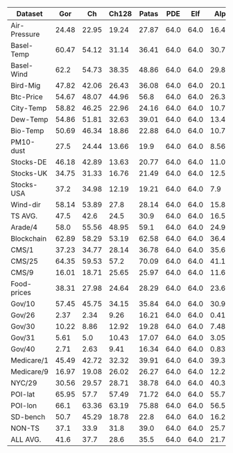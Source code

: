 | Dataset | Gor | Ch | Ch128 | Patas | PDE | Elf | Alp | LWC+Alp | Zstd |
|---|---|---|---|---|---|---|---|---|---|
| Air-Pressure | 24.48 | 22.95 | 19.24 | 27.87 | 64.0 | 64.0 | 16.43 | 64.0 | 9.39 |
| Basel-Temp | 60.47 | 54.12 | 31.14 | 36.41 | 64.0 | 64.0 | 30.72 | 64.0 | 18.44 |
| Basel-Wind | 62.2 | 54.73 | 38.35 | 48.86 | 64.0 | 64.0 | 29.81 | 64.0 | 14.66 |
| Bird-Mig | 47.82 | 42.06 | 26.43 | 36.08 | 64.0 | 64.0 | 20.14 | 64.0 | 21.02 |
| Btc-Price | 54.67 | 48.07 | 44.96 | 56.8 | 64.0 | 64.0 | 26.37 | 64.0 | 42.08 |
| City-Temp | 58.82 | 46.25 | 22.96 | 24.16 | 64.0 | 64.0 | 10.74 | 64.0 | 16.77 |
| Dew-Temp | 54.86 | 51.81 | 32.63 | 39.01 | 64.0 | 64.0 | 13.4 | 64.0 | 25.07 |
| Bio-Temp | 50.69 | 46.34 | 18.86 | 22.88 | 64.0 | 64.0 | 10.75 | 64.0 | 17.46 |
| PM10-dust | 27.5 | 24.44 | 13.66 | 19.9 | 64.0 | 64.0 | 8.56 | 64.0 | 7.78 |
| Stocks-DE | 46.18 | 42.89 | 13.63 | 20.77 | 64.0 | 64.0 | 11.01 | 64.0 | 10.54 |
| Stocks-UK | 34.75 | 31.33 | 16.76 | 21.49 | 64.0 | 64.0 | 12.59 | 64.0 | 10.28 |
| Stocks-USA | 37.2 | 34.98 | 12.19 | 19.21 | 64.0 | 64.0 | 7.9 | 64.0 | 8.56 |
| Wind-dir | 58.14 | 53.89 | 27.8 | 28.14 | 64.0 | 64.0 | 15.89 | 64.0 | 25.53 |
| TS AVG. | 47.5 | 42.6 | 24.5 | 30.9 | 64.0 | 64.0 | 16.5 | 64.0 | 17.5 |
| Arade/4 | 58.0 | 55.56 | 48.95 | 59.1 | 64.0 | 64.0 | 24.94 | 64.0 | 33.9 |
| Blockchain | 62.89 | 58.29 | 53.19 | 62.58 | 64.0 | 64.0 | 36.49 | 64.0 | 43.97 |
| CMS/1 | 37.23 | 34.77 | 28.14 | 36.78 | 64.0 | 64.0 | 35.65 | 64.0 | 26.56 |
| CMS/25 | 64.35 | 59.53 | 57.2 | 70.09 | 64.0 | 64.0 | 41.11 | 64.0 | 58.27 |
| CMS/9 | 16.01 | 18.71 | 25.65 | 25.97 | 64.0 | 64.0 | 11.67 | 64.0 | 14.73 |
| Food-prices | 38.31 | 27.98 | 24.64 | 28.29 | 64.0 | 64.0 | 23.65 | 64.0 | 18.32 |
| Gov/10 | 57.45 | 45.75 | 34.15 | 35.84 | 64.0 | 64.0 | 30.99 | 64.0 | 28.09 |
| Gov/26 | 2.37 | 2.34 | 9.26 | 16.21 | 64.0 | 64.0 | 0.41 | 64.0 | 0.23 |
| Gov/30 | 10.22 | 8.86 | 12.92 | 19.28 | 64.0 | 64.0 | 7.48 | 64.0 | 4.48 |
| Gov/31 | 5.61 | 5.0 | 10.43 | 17.07 | 64.0 | 64.0 | 3.05 | 64.0 | 1.63 |
| Gov/40 | 2.71 | 2.63 | 9.41 | 16.34 | 64.0 | 64.0 | 0.83 | 64.0 | 0.46 |
| Medicare/1 | 45.49 | 42.72 | 32.32 | 39.91 | 64.0 | 64.0 | 39.35 | 64.0 | 31.18 |
| Medicare/9 | 16.97 | 19.08 | 26.02 | 26.27 | 64.0 | 64.0 | 12.26 | 64.0 | 15.03 |
| NYC/29 | 30.56 | 29.57 | 28.71 | 38.78 | 64.0 | 64.0 | 40.38 | 64.0 | 27.5 |
| POI-lat | 65.95 | 57.7 | 57.49 | 71.72 | 64.0 | 64.0 | 55.74 | 64.0 | 59.34 |
| POI-lon | 66.1 | 63.36 | 63.19 | 75.88 | 64.0 | 64.0 | 56.56 | 64.0 | 60.98 |
| SD-bench | 50.7 | 45.29 | 18.78 | 22.8 | 64.0 | 64.0 | 16.21 | 64.0 | 11.34 |
| NON-TS | 37.1 | 33.9 | 31.8 | 39.0 | 64.0 | 64.0 | 25.7 | 64.0 | 25.6 |
| ALL AVG. | 41.6 | 37.7 | 28.6 | 35.5 | 64.0 | 64.0 | 21.7 | 64.0 | 22.1 |
